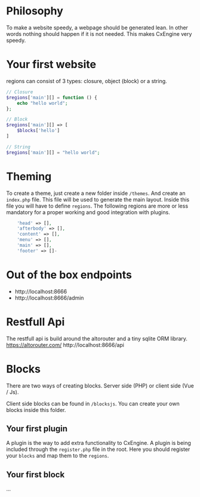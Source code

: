 
# Philosophy
To make a website speedy, a webpage should be generated lean. In other words nothing should happen if it is not needed. This makes CxEngine very speedy.

# Your first website
regions can consist of 3 types: closure, object (block) or a string.
```php
// Closure
$regions['main'][] = function () {
    echo "hello world";
};

// Block
$regions['main'][] => [
    $blocks['hello']
]

// String
$regions['main'][] = "hello world";
```

# Theming
To create a theme, just create a new folder inside `/themes`. And create an `index.php` file. This file will be used to generate the main layout. Inside this file you will have to define `regions`. The following regions are more or less mandatory for a proper working and good integration with plugins.
```php
    'head' => [],
    'afterbody' => [],
    'content' => [],
    'menu' => [],
    'main' => [],
    'footer' => []-
```

# Out of the box endpoints
- http://localhost:8666
- http://localhost:8666/admin

# Restfull Api
The restfull api is build around the altorouter and a tiny sqlite ORM library.
https://altorouter.com/
http://localhost:8666/api

# Blocks
There are two ways of creating blocks. Server side (PHP) or client side (Vue / Js).

Client side blocks can be found in `/blocksjs`. You can create your own blocks inside this folder. 

## Your first plugin
A plugin is the way to add extra functionality to CxEngine. A plugin is being included through the `register.php` file in the root. Here you should register your `blocks` and map them to the `regions`.

## Your first block
...
